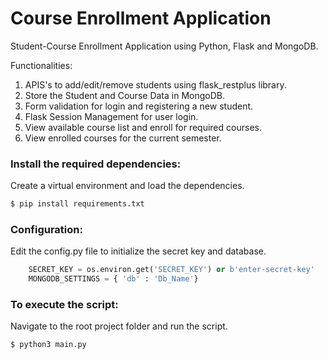 # Course Enrollment Application

Student-Course Enrollment Application using Python, Flask and MongoDB.  

Functionalities:
1. APIS's to add/edit/remove students using flask_restplus library.
2. Store the Student and Course Data in MongoDB.
2. Form validation for login and registering a new student.
3. Flask Session Management for user login.
4. View available course list and enroll for required courses.
5. View enrolled courses for the current semester.

### Install the required dependencies:
Create a virtual environment and load the dependencies.
```sh
$ pip install requirements.txt
```


### Configuration:

Edit the config.py file to initialize the secret key and database.

```py
    SECRET_KEY = os.environ.get('SECRET_KEY') or b'enter-secret-key'
    MONGODB_SETTINGS = { 'db' : 'Db_Name'}
```

### To execute the script:

Navigate to the root project folder and run the script.

```sh
$ python3 main.py
```
